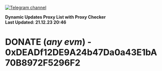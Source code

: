 [![Telegram channel](https://img.shields.io/endpoint?url=https://runkit.io/damiankrawczyk/telegram-badge/branches/master?url=https://t.me/n4z4v0d)](https://t.me/n4z4v0d) 

**Dynamic Updates Proxy List with Proxy Checker**  
**Last Updated: 21.12.23 20:46**

# DONATE (_any evm_) - 0xDEADf12DE9A24b47Da0a43E1bA70B8972F5296F2
